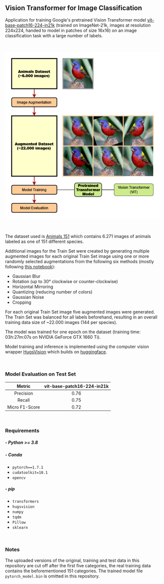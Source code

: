 ## Vision Transformer for Image Classification

Application for training Google's pretrained Vision Transformer model 
[vit-base-patch16-224-in21k](https://huggingface.co/google/vit-base-patch16-224-in21k) 
(trained on ImageNet-21k, images at resolution 224x224, handed to model in patches of size 16x16) on an
image classification task with a large number of labels.

<br>

![](imgs/procedure.png)

<br>

The dataset used is [Animals 151](https://www.kaggle.com/sharansmenon/animals141) which contains 6.271 images
of animals labeled as one of 151 different species.

Additional images for the Train Set were created by generating multiple augmented images for each original Train Set image
using one or more randomly selected augmentations from the following six methods (mostly following [this notebook](https://github.com/imjeffhi4/pokemon-classifier/blob/main/data_collection/augment_data.ipynb)):
 - Gaussian Blur
 - Rotation (up to 30° clockwise or counter-clockwise)
 - Horizontal Mirroring
 - Quantizing (reducing number of colors)
 - Gaussian Noise
 - Cropping

For each original Train Set image five augmented images were generated. The Train Set was balanced for all labels beforehand, resulting in an overall training data size of ~22.000 images (144 per species). 


The model was trained for one epoch on the dataset (training time: 03h:27m:07s on NVIDIA GeForce GTX 1660 Ti).

Model training and inference is implemented using the computer vision wrapper [HugsVision](https://github.com/qanastek/HugsVision) which builds on [huggingface](https://huggingface.co/).

<br>


### Model Evaluation on Test Set

|               Metric              |  vit-base-patch16-224-in21k |
|:---------------------------------:|:---------------------------:|
|            Precision              | 0.76                        |
|            Recall                 | 0.75                        |
|            Micro F1-Score         | 0.72                        |

<br>


### Requirements

##### - Python >= 3.8

##### - Conda
  - `pytorch==1.7.1`
  - `cudatoolkit=10.1`
  - `opencv`

##### - pip
  - `transformers`
  - `hugsvision`
  - `numpy`
  - `tqdm`
  - `Pillow`
  - `sklearn`

<br>

### Notes

The uploaded versions of the original, training and test data in this repository are cut off after the first five categories, the 
real training data contains the beforementioned 151 categories. The trained model file `pytorch_model.bin` is omitted in this repository.
